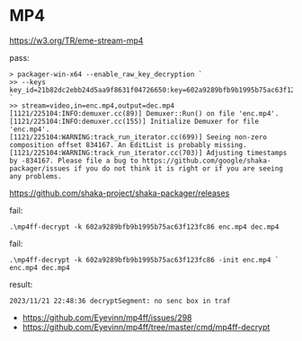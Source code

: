 # MP4

https://w3.org/TR/eme-stream-mp4

pass:

~~~
> packager-win-x64 --enable_raw_key_decryption `
>> --keys key_id=21b82dc2ebb24d5aa9f8631f04726650:key=602a9289bfb9b1995b75ac63f123fc86 `
>> stream=video,in=enc.mp4,output=dec.mp4
[1121/225104:INFO:demuxer.cc(89)] Demuxer::Run() on file 'enc.mp4'.
[1121/225104:INFO:demuxer.cc(155)] Initialize Demuxer for file 'enc.mp4'.
[1121/225104:WARNING:track_run_iterator.cc(699)] Seeing non-zero composition offset 834167. An EditList is probably missing.
[1121/225104:WARNING:track_run_iterator.cc(703)] Adjusting timestamps by -834167. Please file a bug to https://github.com/google/shaka-packager/issues if you do not think it is right or if you are seeing any problems.
~~~

https://github.com/shaka-project/shaka-packager/releases

fail:

~~~
.\mp4ff-decrypt -k 602a9289bfb9b1995b75ac63f123fc86 enc.mp4 dec.mp4
~~~

fail:

~~~
.\mp4ff-decrypt -k 602a9289bfb9b1995b75ac63f123fc86 -init enc.mp4 `
enc.mp4 dec.mp4
~~~

result:

~~~
2023/11/21 22:48:36 decryptSegment: no senc box in traf
~~~

- https://github.com/Eyevinn/mp4ff/issues/298
- https://github.com/Eyevinn/mp4ff/tree/master/cmd/mp4ff-decrypt
